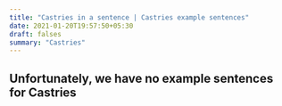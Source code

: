 ```yaml
---
title: "Castries in a sentence | Castries example sentences"
date: 2021-01-20T19:57:50+05:30
draft: falses
summary: "Castries"
---
```

## Unfortunately, we have no example sentences for Castries                 
